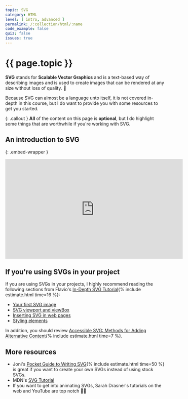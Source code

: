 ```yaml
---
topic: SVG
category: HTML
level: [ intro, advanced ]
permalink: /:collection/html/:name
code_example: false
quiz: false
issues: true
---
```


# {{ page.topic }}

<b>SVG</b> stands for <b>Scalable Vector Graphics</b> and is a text-based way of describing images and is used to create images that can be rendered at any size without loss of quality. <span class="emoji">🎉</span>

Because SVG can almost be a language unto itself, it is not covered in-depth in this course, but I do want to provide you with some resources to get you started.

{: .callout }
**All** of the content on this page is **optional**, but I do highlight some things that are worthwhile if you're working with SVG.

## An introduction to SVG

{: .embed-wrapper }
<iframe width="560" height="315" src="https://www.youtube-nocookie.com/embed/q4QI9iOeyPo" frameborder="0" allow="accelerometer; autoplay; clipboard-write; encrypted-media; gyroscope; picture-in-picture" allowfullscreen></iframe>

## If you're using SVGs in your project
If you are using SVGs in your projects, I highly recommend reading the following sections from Flavio's [In-Depth SVG Tutorial](https://flaviocopes.com/svg/){% include estimate.html time=16 %}:
- [Your first SVG image](https://flaviocopes.com/svg/#your-first-svg-image)
- [SVG viewport and viewBox](https://flaviocopes.com/svg/#svg-viewport-and-viewbox)
- [Inserting SVG in web pages](https://flaviocopes.com/svg/#inserting-svg-in-web-pages)
- [Styling elements](https://flaviocopes.com/svg/#styling-elements)

In addition, you should review [Accessible SVG: Methods for Adding Alternative Content](https://webdesign.tutsplus.com/tutorials/accessible-svg-methods-for-adding-alternative-content--cms-32205){% include estimate.html time=7 %}.

## More resources
- Joni's [Pocket Guide to Writing SVG](https://svgpocketguide.com/book/){% include estimate.html time=50 %} is great if you want to create your own SVGs instead of using stock SVGs.
- MDN's [SVG Tutorial](https://developer.mozilla.org/en-US/docs/Web/SVG/Tutorial)
- If you want to get into animating SVGs, Sarah Drasner's tutorials on the web and YouTube are top notch <span class="emoji">👍🏻</span>
